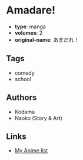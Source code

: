 # Amadare!

-   **type**: manga
-   **volumes**: 2
-   **original-name**: あまだれ！

## Tags

-   comedy
-   school

## Authors

-   Kodama
-   Naoko (Story & Art)

## Links

-   [My Anime list](https://myanimelist.net/manga/14973/Amadare)
